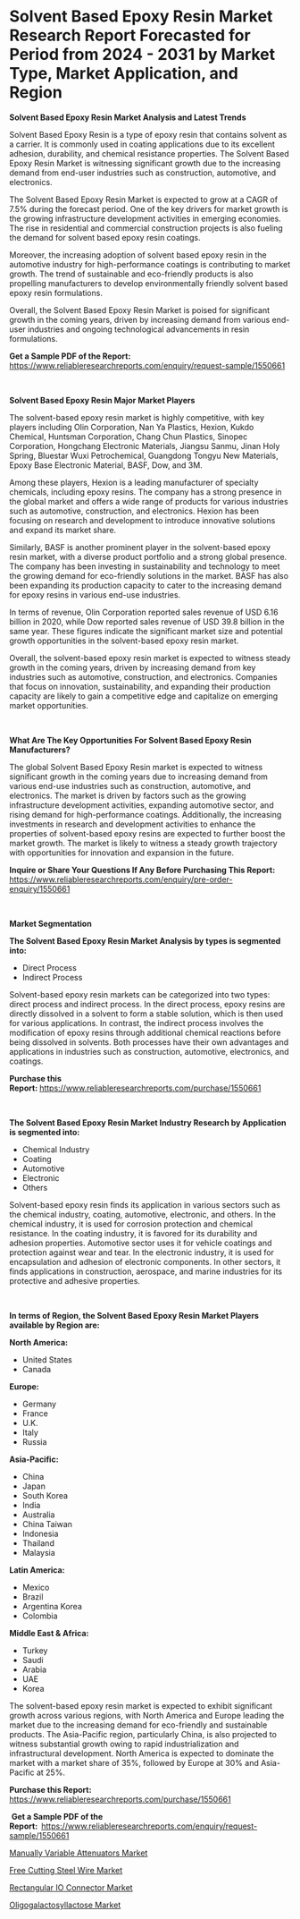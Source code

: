 <p><h1>Solvent Based Epoxy Resin Market Research Report Forecasted for Period from 2024 -  2031 by Market Type, Market Application, and Region</h1></p><p><strong>Solvent Based Epoxy Resin Market Analysis and Latest Trends</strong></p>
<p><p>Solvent Based Epoxy Resin is a type of epoxy resin that contains solvent as a carrier. It is commonly used in coating applications due to its excellent adhesion, durability, and chemical resistance properties. The Solvent Based Epoxy Resin Market is witnessing significant growth due to the increasing demand from end-user industries such as construction, automotive, and electronics.</p><p>The Solvent Based Epoxy Resin Market is expected to grow at a CAGR of 7.5% during the forecast period. One of the key drivers for market growth is the growing infrastructure development activities in emerging economies. The rise in residential and commercial construction projects is also fueling the demand for solvent based epoxy resin coatings.</p><p>Moreover, the increasing adoption of solvent based epoxy resin in the automotive industry for high-performance coatings is contributing to market growth. The trend of sustainable and eco-friendly products is also propelling manufacturers to develop environmentally friendly solvent based epoxy resin formulations.</p><p>Overall, the Solvent Based Epoxy Resin Market is poised for significant growth in the coming years, driven by increasing demand from various end-user industries and ongoing technological advancements in resin formulations.</p></p>
<p><strong>Get a Sample PDF of the Report:&nbsp;</strong> <a href="https://www.reliableresearchreports.com/enquiry/request-sample/1550661">https://www.reliableresearchreports.com/enquiry/request-sample/1550661</a></p>
<p>&nbsp;</p>
<p><strong>Solvent Based Epoxy Resin Major Market Players</strong></p>
<p><p>The solvent-based epoxy resin market is highly competitive, with key players including Olin Corporation, Nan Ya Plastics, Hexion, Kukdo Chemical, Huntsman Corporation, Chang Chun Plastics, Sinopec Corporation, Hongchang Electronic Materials, Jiangsu Sanmu, Jinan Holy Spring, Bluestar Wuxi Petrochemical, Guangdong Tongyu New Materials, Epoxy Base Electronic Material, BASF, Dow, and 3M. </p><p>Among these players, Hexion is a leading manufacturer of specialty chemicals, including epoxy resins. The company has a strong presence in the global market and offers a wide range of products for various industries such as automotive, construction, and electronics. Hexion has been focusing on research and development to introduce innovative solutions and expand its market share. </p><p>Similarly, BASF is another prominent player in the solvent-based epoxy resin market, with a diverse product portfolio and a strong global presence. The company has been investing in sustainability and technology to meet the growing demand for eco-friendly solutions in the market. BASF has also been expanding its production capacity to cater to the increasing demand for epoxy resins in various end-use industries.</p><p>In terms of revenue, Olin Corporation reported sales revenue of USD 6.16 billion in 2020, while Dow reported sales revenue of USD 39.8 billion in the same year. These figures indicate the significant market size and potential growth opportunities in the solvent-based epoxy resin market.</p><p>Overall, the solvent-based epoxy resin market is expected to witness steady growth in the coming years, driven by increasing demand from key industries such as automotive, construction, and electronics. Companies that focus on innovation, sustainability, and expanding their production capacity are likely to gain a competitive edge and capitalize on emerging market opportunities.</p></p>
<p>&nbsp;</p>
<p><strong>What Are The Key Opportunities For Solvent Based Epoxy Resin Manufacturers?</strong></p>
<p><p>The global Solvent Based Epoxy Resin market is expected to witness significant growth in the coming years due to increasing demand from various end-use industries such as construction, automotive, and electronics. The market is driven by factors such as the growing infrastructure development activities, expanding automotive sector, and rising demand for high-performance coatings. Additionally, the increasing investments in research and development activities to enhance the properties of solvent-based epoxy resins are expected to further boost the market growth. The market is likely to witness a steady growth trajectory with opportunities for innovation and expansion in the future.</p></p>
<p><strong>Inquire or Share Your Questions If Any Before Purchasing This Report:</strong> <a href="https://www.reliableresearchreports.com/enquiry/pre-order-enquiry/1550661">https://www.reliableresearchreports.com/enquiry/pre-order-enquiry/1550661</a></p>
<p>&nbsp;</p>
<p><strong>Market Segmentation</strong></p>
<p><strong>The Solvent Based Epoxy Resin Market Analysis by types is segmented into:</strong></p>
<p><ul><li>Direct Process</li><li>Indirect Process</li></ul></p>
<p><p>Solvent-based epoxy resin markets can be categorized into two types: direct process and indirect process. In the direct process, epoxy resins are directly dissolved in a solvent to form a stable solution, which is then used for various applications. In contrast, the indirect process involves the modification of epoxy resins through additional chemical reactions before being dissolved in solvents. Both processes have their own advantages and applications in industries such as construction, automotive, electronics, and coatings.</p></p>
<p><strong>Purchase this Report:&nbsp;</strong><a href="https://www.reliableresearchreports.com/purchase/1550661">https://www.reliableresearchreports.com/purchase/1550661</a></p>
<p>&nbsp;</p>
<p><strong>The Solvent Based Epoxy Resin Market Industry Research by Application is segmented into:</strong></p>
<p><ul><li>Chemical Industry</li><li>Coating</li><li>Automotive</li><li>Electronic</li><li>Others</li></ul></p>
<p><p>Solvent-based epoxy resin finds its application in various sectors such as the chemical industry, coating, automotive, electronic, and others. In the chemical industry, it is used for corrosion protection and chemical resistance. In the coating industry, it is favored for its durability and adhesion properties. Automotive sector uses it for vehicle coatings and protection against wear and tear. In the electronic industry, it is used for encapsulation and adhesion of electronic components. In other sectors, it finds applications in construction, aerospace, and marine industries for its protective and adhesive properties.</p></p>
<p>&nbsp;</p>
<p><strong>In terms of Region, the Solvent Based Epoxy Resin Market Players available by Region are:</strong></p>
<p>
    <p> <strong> North America: </strong>
        <ul>
            <li>United States</li>
            <li>Canada</li>
        </ul>
        </p> 
    <p> <strong> Europe: </strong>
        <ul>
            <li>Germany</li>
            <li>France</li>
            <li>U.K.</li>
            <li>Italy</li>
            <li>Russia</li>
        </ul>
        </p> 
    <p> <strong> Asia-Pacific: </strong>
        <ul>
            <li>China</li>
            <li>Japan</li>
            <li>South Korea</li>
            <li>India</li>
            <li>Australia</li>
            <li>China Taiwan</li>
            <li>Indonesia</li>
            <li>Thailand</li>
            <li>Malaysia</li>
        </ul>
        </p> 
    <p> <strong> Latin America: </strong>
        <ul>
            <li>Mexico</li>
            <li>Brazil</li>
            <li>Argentina Korea</li>
            <li>Colombia</li>
        </ul>
        </p> 
    <p> <strong> Middle East & Africa: </strong>
        <ul>
            <li>Turkey</li>
            <li>Saudi</li>
            <li>Arabia</li>
            <li>UAE</li>
            <li>Korea</li>
        </ul>
    </p>
    </p>
<p><p>The solvent-based epoxy resin market is expected to exhibit significant growth across various regions, with North America and Europe leading the market due to the increasing demand for eco-friendly and sustainable products. The Asia-Pacific region, particularly China, is also projected to witness substantial growth owing to rapid industrialization and infrastructural development. North America is expected to dominate the market with a market share of 35%, followed by Europe at 30% and Asia-Pacific at 25%.</p></p>
<p><strong>Purchase this Report: </strong><a href="https://www.reliableresearchreports.com/purchase/1550661">https://www.reliableresearchreports.com/purchase/1550661</a></p>
<p>&nbsp;<strong>Get a Sample PDF of the Report:&nbsp;&nbsp;</strong><a href="https://www.reliableresearchreports.com/enquiry/request-sample/1550661">https://www.reliableresearchreports.com/enquiry/request-sample/1550661</a></p>
<p><strong></strong></p>
<p><p><a href="https://angry-finch-aaf.notion.site/Manually-Variable-Attenuators-Market-Size-Share-Trends-Analysis-Report-By-Material-By-Type-By-E-2fa7ec63924942c0bcf7dbafdefd188a">Manually Variable Attenuators Market</a></p><p><a href="https://github.com/jaidynmorantestelletmjzya/Market-Research-Report-List-1/blob/main/free-cutting-steel-wire-market.md">Free Cutting Steel Wire Market</a></p><p><a href="https://view.publitas.com/reportprime-1/rectangular-io-connector-market-size-reflecting-a-forecast-till-2031-market-by-type-by-application-and-by-geography/">Rectangular IO Connector Market</a></p><p><a href="https://github.com/juniordelafrance/Market-Research-Report-List-2/blob/main/oligogalactosyllactose-market.md">Oligogalactosyllactose Market</a></p></p>